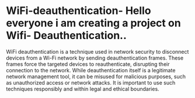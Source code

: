 # WiFi-deauthentication-  Hello everyone i am creating a project on Wifi- Deauthentication..
WiFi deauthentication is a technique used in network security to disconnect devices from a Wi-Fi network by sending deauthentication frames. These frames force the targeted devices to reauthenticate, disrupting their connection to the network. While deauthentication itself is a legitimate network management tool, it can be misused for malicious purposes, such as unauthorized access or network attacks. It is important to use such techniques responsibly and within legal and ethical boundaries.
